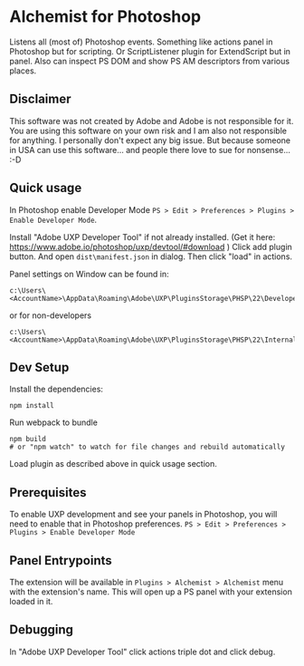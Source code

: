 # Alchemist for Photoshop

Listens all (most of) Photoshop events. Something like actions panel in Photoshop but for scripting. Or ScriptListener plugin for ExtendScript but in panel. Also can inspect PS DOM and show PS AM descriptors from various places.

## Disclaimer

This software was not created by Adobe and Adobe is not responsible for it. You are using this software on your own risk and I am also not responsible for anything. I personally don't expect any big issue. But because someone in USA can use this software... and people there love to sue for nonsense... :-D 

## Quick usage
In Photoshop enable Developer Mode `PS > Edit > Preferences > Plugins > Enable Developer Mode`.

Install "Adobe UXP Developer Tool" if not already installed. (Get it here: https://www.adobe.io/photoshop/uxp/devtool/#download ) 
Click add plugin button. And open `dist\manifest.json` in dialog. Then click "load" in actions.

Panel settings on Window can be found in: 
```
c:\Users\<AccountName>\AppData\Roaming\Adobe\UXP\PluginsStorage\PHSP\22\Developer\cz.bereza.alchemist\PluginData\settings.json
```

or for non-developers 
```
c:\Users\<AccountName>\AppData\Roaming\Adobe\UXP\PluginsStorage\PHSP\22\Internal\cz.bereza.alchemist\PluginData\settings.json
```

## Dev Setup

Install the dependencies:

```
npm install
```

Run webpack to bundle

```
npm build
# or "npm watch" to watch for file changes and rebuild automatically
```

Load plugin as described above in quick usage section.

## Prerequisites

To enable UXP development and see your panels in Photoshop, you will need to enable that in Photoshop preferences.
`PS > Edit > Preferences > Plugins > Enable Developer Mode`

## Panel Entrypoints

The extension will be available in `Plugins > Alchemist > Alchemist` menu with the extension's name. This will open up a PS panel with your extension loaded in it.


## Debugging

In "Adobe UXP Developer Tool" click actions triple dot and click debug.
